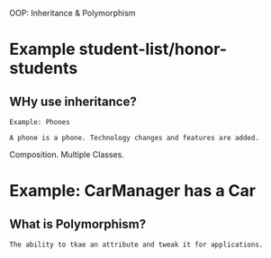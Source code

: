 OOP: Inheritance & Polymorphism
# Example student-list/honor-students

## WHy use inheritance?

    Example: Phones

    A phone is a phone. Technology changes and features are added.

Composition. Multiple Classes.

# Example: CarManager has a Car


## What is Polymorphism?

    The ability to tkae an attribute and tweak it for applications.



